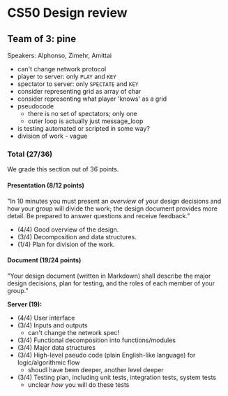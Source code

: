 # CS50 Design review
## Team of 3: pine

Speakers: Alphonso, Zimehr, Amittai

* can't change network protocol
* player to server: only `PLAY` and `KEY`
* spectator to server: only `SPECTATE` and `KEY` 
* consider representing grid as array of char
* consider representing what player 'knows' as a grid
* pseudocode
	* there is no set of spectators; only one
	* outer loop is actually just message_loop
* is testing automated or scripted in some way?
* division of work - vague

### Total (27/36)

We grade this section out of 36 points.

#### Presentation (8/12 points)

"In 10 minutes you must present an *overview* of your design decisions and how your group will divide the work; the design document provides more detail. Be prepared to answer questions and receive feedback."

* (4/4) Good overview of the design.
* (3/4) Decomposition and data structures.
* (1/4) Plan for division of the work.

#### Document (19/24 points)

"Your design document (written in Markdown) shall describe the major design decisions, plan for testing, and the roles of each member of your group."

**Server (19):**

* (4/4) User interface
* (3/4) Inputs and outputs
	* can't change the network spec!
* (3/4) Functional decomposition into functions/modules
* (3/4) Major data structures
* (3/4) High-level pseudo code (plain English-like language) for logic/algorithmic flow
	* shoudl have been deeper, another level deeper
* (3/4) Testing plan, including unit tests, integration tests, system tests
	* unclear *how* you will do these tests
